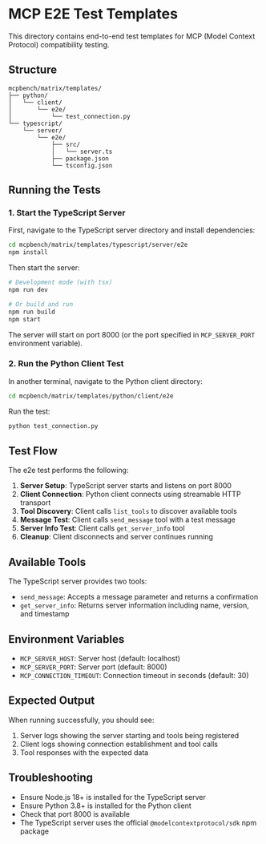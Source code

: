 # MCP E2E Test Templates

This directory contains end-to-end test templates for MCP (Model Context Protocol) compatibility testing.

## Structure

```
mcpbench/matrix/templates/
├── python/
│   └── client/
│       └── e2e/
│           └── test_connection.py
└── typescript/
    └── server/
        └── e2e/
            ├── src/
            │   └── server.ts
            ├── package.json
            └── tsconfig.json
```

## Running the Tests

### 1. Start the TypeScript Server

First, navigate to the TypeScript server directory and install dependencies:

```bash
cd mcpbench/matrix/templates/typescript/server/e2e
npm install
```

Then start the server:

```bash
# Development mode (with tsx)
npm run dev

# Or build and run
npm run build
npm start
```

The server will start on port 8000 (or the port specified in `MCP_SERVER_PORT` environment variable).

### 2. Run the Python Client Test

In another terminal, navigate to the Python client directory:

```bash
cd mcpbench/matrix/templates/python/client/e2e
```

Run the test:

```bash
python test_connection.py
```

## Test Flow

The e2e test performs the following:

1. **Server Setup**: TypeScript server starts and listens on port 8000
2. **Client Connection**: Python client connects using streamable HTTP transport
3. **Tool Discovery**: Client calls `list_tools` to discover available tools
4. **Message Test**: Client calls `send_message` tool with a test message
5. **Server Info Test**: Client calls `get_server_info` tool
6. **Cleanup**: Client disconnects and server continues running

## Available Tools

The TypeScript server provides two tools:

- `send_message`: Accepts a message parameter and returns a confirmation
- `get_server_info`: Returns server information including name, version, and timestamp

## Environment Variables

- `MCP_SERVER_HOST`: Server host (default: localhost)
- `MCP_SERVER_PORT`: Server port (default: 8000)
- `MCP_CONNECTION_TIMEOUT`: Connection timeout in seconds (default: 30)

## Expected Output

When running successfully, you should see:

1. Server logs showing the server starting and tools being registered
2. Client logs showing connection establishment and tool calls
3. Tool responses with the expected data

## Troubleshooting

- Ensure Node.js 18+ is installed for the TypeScript server
- Ensure Python 3.8+ is installed for the Python client
- Check that port 8000 is available
- The TypeScript server uses the official `@modelcontextprotocol/sdk` npm package 